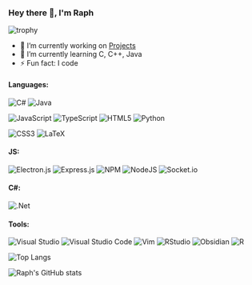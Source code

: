 ### Hey there 👋, I'm Raph
![trophy](https://github-profile-trophy.vercel.app/?username=raphgamingz&theme=onedark)
<!--**RaphGamingz/RaphGamingz** is a ✨ _special_ ✨ repository because its `README.md` (this file) appears on your GitHub profile.-->

- 🔭 I’m currently working on [Projects](https://github.com/RaphGamingz?tab=repositories)
- 🌱 I’m currently learning C, C++, Java
- ⚡ Fun fact: I code
#### Languages:
![C#](https://img.shields.io/badge/c%23-%23239120.svg?style=for-the-badge&logo=csharp&logoColor=white)
![Java](https://img.shields.io/badge/java-%23ED8B00.svg?style=for-the-badge&logo=openjdk&logoColor=white)

![JavaScript](https://img.shields.io/badge/javascript-%23323330.svg?style=for-the-badge&logo=javascript&logoColor=%23F7DF1E)
![TypeScript](https://img.shields.io/badge/typescript-%23007ACC.svg?style=for-the-badge&logo=typescript&logoColor=white)
![HTML5](https://img.shields.io/badge/html5-%23E34F26.svg?style=for-the-badge&logo=html5&logoColor=white)
![Python](https://img.shields.io/badge/python-3670A0?style=for-the-badge&logo=python&logoColor=ffdd54)

![CSS3](https://img.shields.io/badge/css3-%231572B6.svg?style=flat&logo=css3&logoColor=white)
![LaTeX](https://img.shields.io/badge/latex-%23008080.svg?style=for-the-badge&logo=latex&logoColor=white)
#### JS:
![Electron.js](https://img.shields.io/badge/Electron-191970?style=flat&logo=Electron&logoColor=white)
![Express.js](https://img.shields.io/badge/express.js-%23404d59.svg?style=flat&logo=express&logoColor=%2361DAFB)
![NPM](https://img.shields.io/badge/NPM-%23CB3837.svg?style=flat&logo=npm&logoColor=white)
![NodeJS](https://img.shields.io/badge/node.js-6DA55F?style=flat&logo=node.js&logoColor=white)
![Socket.io](https://img.shields.io/badge/Socket.io-black?style=flat&logo=socket.io&badgeColor=010101)

#### C#:
![.Net](https://img.shields.io/badge/.NET-5C2D91?style=flat&logo=.net&logoColor=white)

#### Tools:
![Visual Studio](https://img.shields.io/badge/Visual%20Studio-5C2D91.svg?style=flat&logo=visual-studio&logoColor=white)
![Visual Studio Code](https://img.shields.io/badge/Visual%20Studio%20Code-0078d7.svg?style=flat&logo=visual-studio-code&logoColor=white)
![Vim](https://img.shields.io/badge/VIM-%2311AB00.svg?style=flat&logo=vim&logoColor=white)
![RStudio](https://img.shields.io/badge/RStudio-4285F4?style=flat&logo=rstudio&logoColor=white)
![Obsidian](https://img.shields.io/badge/Obsidian-%23483699.svg?style=flat&logo=obsidian&logoColor=white)
![R](https://img.shields.io/badge/r-%23276DC3.svg?style=flat&logo=r&logoColor=white)

![Top Langs](https://github-readme-stats.vercel.app/api/top-langs/?username=raphgamingz&langs_count=8&layout=compact&theme=vision-friendly-dark)

![Raph's GitHub stats](https://github-readme-stats.vercel.app/api?username=raphgamingz&theme=vision-friendly-dark)

